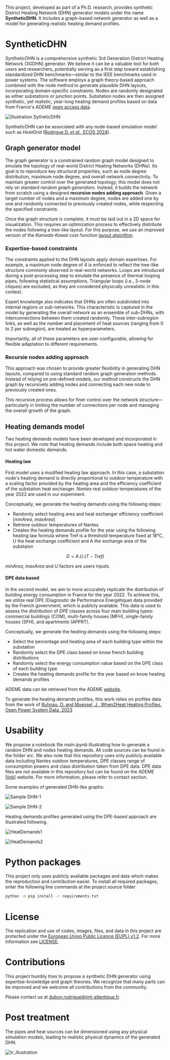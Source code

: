 This project, developed as part of a Ph.D. research, provides synthetic District Heating Network (DHN) generator models under the name **SyntheticDHN**. It includes a graph-based network generator as well as a model for generating realistic heating demand profiles.

# SyntheticDHN

SyntheticDHN is a comprehensive synthetic 3rd Generation District Heating Network (3GDHN) generator. We believe it can be a valuable tool for both users and researchers, potentially serving as a first step toward establishing standardized DHN benchmarks—similar to the IEEE benchmarks used in power systems. The software employs a graph theory-based approach combined with the node method to generate plausible DHN layouts, incorporating domain-specific constraints. Nodes are randomly designated as either substations or junction points. Substation nodes are then assigned synthetic, yet realistic, year-long heating demand profiles based on data from France's ADEME [open access data](https://data-transitions2050.ademe.fr/).

![Illustration SytheticDHN](./Images/Illustration_synthetic_DHN_framework.png)

SyntheticDHN can be associated with any node-based simulation model such as *HeatGrid* ([Rodrigue D. *et al.*, ECOS 2024](https://www.proceedings.com/077185-0025.html)).

## **Graph generator model**

The graph generator is a constrained random graph model designed to emulate the topology of real-world District Heating Networks (DHNs). Its goal is to reproduce key structural properties, such as node degree distribution, maximum node degree, and overall network connectivity. To maintain greater control over the generated topology, this model does not rely on standard *random graph generators*. Instead, it builds the network from scratch using a designed **recursive nodes adding approach**. Given a target number of nodes and a maximum degree, nodes are added one by one and randomly connected to previously created nodes, while respecting the specified constraints.

Once the graph structure is complete, it must be laid out in a 2D space for visualization. This requires an optimization process to effectively distribute the nodes following a tree-like layout. For this purpose, we use an improved version of the *Kamada-Kawai* cost-function [layout algorithm](https://arxiv.org/pdf/1508.05312).

### Expertise-based constraints

The constraints applied to the DHN layouts apply domain expertises. For example, a maximum node degree of 4 is enforced to reflect the tree-like structure commonly observed in real-world networks. Loops are introduced during a post-processing step to emulate the presence of thermal looping pipes, following statistical assumptions. Triangular loops (i.e., 3-node cliques) are excluded, as they are considered physically unrealistic in this context.

Expert knowledge also indicates that DHNs are often subdivided into internal regions or sub-networks. This characteristic is captured in the model by generating the overall network as an ensemble of sub-DHNs, with interconnections between them created randomly. These inter-subregion links, as well as the number and placement of heat sources (ranging from 0 to 2 per subregion), are treated as hyperparameters.

Importantly, all of these parameters are user-configurable, allowing for flexible adaptation to different requirements.

### Recursie nodes adding approach

This approach was chosen to provide greater flexibility in generating DHN layouts, compared to using standard random graph generation methods. Instead of relying on pre-defined models, our method constructs the DHN graph by recursively adding nodes and connecting each new node to previously created ones.

This recursive process allows for finer control over the network structure—particularly in limiting the number of connections per node and managing the overall growth of the graph.

## **Heating demands model**

Two heating demands models have been developed and incorporated in this project. We note that heating demands include both space heating and hot water domestic demands.

#### Heating law

First model uses a modified heating law approach. In this case, a substation node's heating demand is directly proportional to outdoor temperature with a scaling factor provided by the heating area and the efficiency coefficient of the substation heat exchanger. *Nantes* real outdoor temperatures of the year 2022 are used in our experiment.

Conceptually, we generate the heating demands using the following steps:

- Randomly select heating area and heat exchanger efficiency coefficient [*minArea*, *maxArea*]
- Retrieve outdoor temperatures of Nantes 
- Creates the heating demands profile for the year using the following heating law formula where Tref is a threshold temperature fixed at 18°C, U the heat exchange coefficient and A the exchange area of the substaion

$$D = A . U . (T - Tref) $$

*minArea*, *maxArea* and *U* factors are users inputs.

#### DPE data based

In the second model, we aim to more accurately replicate the distribution of building energy consumption in France for the year 2022. To achieve this, we utilize real DPE (Diagnostic de Performance Énergétique) data provided by the French government, which is publicly available. This data is used to assess the distribution of *DPE* classes across four main building types: commercial buildings (COM), multi-family houses (MFH), single-family houses (SFH), and apartments (APPRT).

Conceptually, we generate the heating demands using the following steps:

- Select the percentage and heating area of each building type within the substation
- Randomly select the DPE class based on know french building distributions
- Randomly select the energy consumption value based on the DPE class of each building type
- Creates the heating demands profile for the year based on know heating demands profiles

ADEME data can be retrieved from the ADEME [website](https://data-transitions2050.ademe.fr/).

To generate the heating demands profiles, this work relies on profiles data from the work of [Ruhnau, O. and Muessel, J., When2Heat Heating Profiles. Open Power System Data, 2023](https://doi.org/10.25832/when2heat/2023-07-27)

# Usability

We propose a notebook file *main.ipynb* illustrating how to generate a random DHN and nodes heating demands. All code sources can be found in the folder *src*. We also note that this repository uses only publicly available data including Nantes outdoor temperatures, DPE classes range of consumption powers and class distribution taken from DPE data. DPE data files are not available in this repository but can be found on the ADEME [[link](https://www.ademe.fr/)] website. For more information, please refer to contact section. 

Some examples of generated DHN-like graphs:

![Sample DHN-1](https://github.com/drod-96/synthetic_dhn_model/blob/main/Images/output_dhn_test_1.png?raw=true)

![Sample DHN-2](https://github.com/drod-96/synthetic_dhn_model/blob/main/Images/output_dhn_test_3.png?raw=true)


Heating demands profiles generated using the DPE-based approach are illustrated following.

![HeatDemands1](./Images/illustration_heating_demands.png)

![HeatDemands2](./Images/illustration_heating_demands_distribution.png)


# Python packages

This project only uses publicly available packages and data which makes the reproduction and contribution easier. To install all required packages, enter the following line commands at the project source folder

```bash
python -m pip install -r requirements.txt
``` 

# License

The replication and use of codes, images, files, and data in this project are protected under the [European Union Public Licence (EUPL) v1.2](https://joinup.ec.europa.eu/page/eupl-text-11-12).
For more information see [LICENSE](LICENSE).


# Contributions

This project humbly tries to propose a synthetic DHN generator using expertise-knowledge and graph theories. We recognize that many parts can be improved and we welcome all contributions from the community. 

Please contact us at dubon.rodrigue@imt-atlantique.fr.

# Post treatment

The pipes and heat sources can be dimensioned using any physical simulation models, leading to realistic physical dynamics of the generated DHN.

![tr_illustration](./Images/illustration_tr.png)